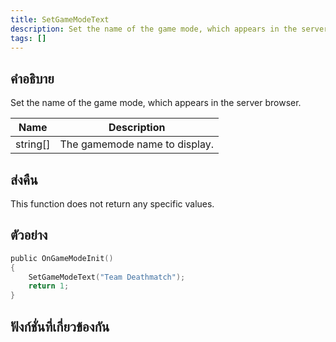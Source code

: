 ```yaml
---
title: SetGameModeText
description: Set the name of the game mode, which appears in the server browser.
tags: []
---
```


## คำอธิบาย

Set the name of the game mode, which appears in the server browser.

| Name     | Description                   |
| -------- | ----------------------------- |
| string[] | The gamemode name to display. |

## ส่งคืน

This function does not return any specific values.

## ตัวอย่าง

```c
public OnGameModeInit()
{
    SetGameModeText("Team Deathmatch");
    return 1;
}
```

## ฟังก์ชั่นที่เกี่ยวข้องกัน
